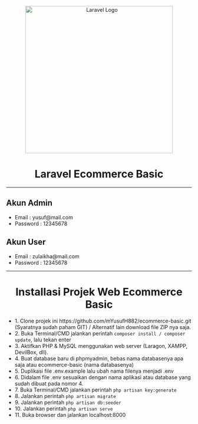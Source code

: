 <p align="center"><a href="https://laravel.com" target="_blank"><img src="https://raw.githubusercontent.com/laravel/art/master/logo-lockup/5%20SVG/2%20CMYK/1%20Full%20Color/laravel-logolockup-cmyk-red.svg" width="400" alt="Laravel Logo"></a></p>

<h1 align="center">
    Laravel Ecommerce Basic
</h1>

<hr>

<h2>Akun Admin</h2>
<ul>
    <li>Email : yusuf@mail.com</li>
    <li>Password : 12345678</li>
</ul>

<h2>Akun User</h2>
<ul>
    <li>Email : zulaikha@mail.com</li>
    <li>Password : 12345678</li>
</ul>

<hr>

<h1 align="center">Installasi Projek Web Ecommerce Basic</h1>

<ul list-style="none">
    <li>1. Clone projek ini https://github.com/mYusufH882/ecommerce-basic.git (Syaratnya sudah paham GIT) / Alternatif lain download file ZIP nya saja.</li>
    <li>2. Buka Terminal/CMD jalankan perintah <code>composer install / composer update</code>, lalu tekan enter</li>
    <li>3. Aktifkan PHP & MySQL menggunakan web server (Laragon, XAMPP, DevilBox, dll).</li>
    <li>4. Buat database baru di phpmyadmin, bebas nama databasenya apa saja atau ecommerce-basic (nama databasenya)</li>
    <li>5. Duplikasi file .env.example lalu ubah nama filenya menjadi .env</li>
    <li>6. Didalam file .env sesuaikan dengan nama aplikasi atau database yang sudah dibuat pada nomor 4.</li>
    <li>7. Buka Terminal/CMD jalankan perintah <code>php artisan key:generate</code></li>
    <li>8. Jalankan perintah <code>php artisan migrate</code></li>
    <li>9. Jalankan perintah <code>php artisan db:seeder</code></li>
    <li>10. Jalankan perintah <code>php artisan serve</code></li>
    <li>11. Buka browser dan jalankan localhost:8000</li>
</ul>
